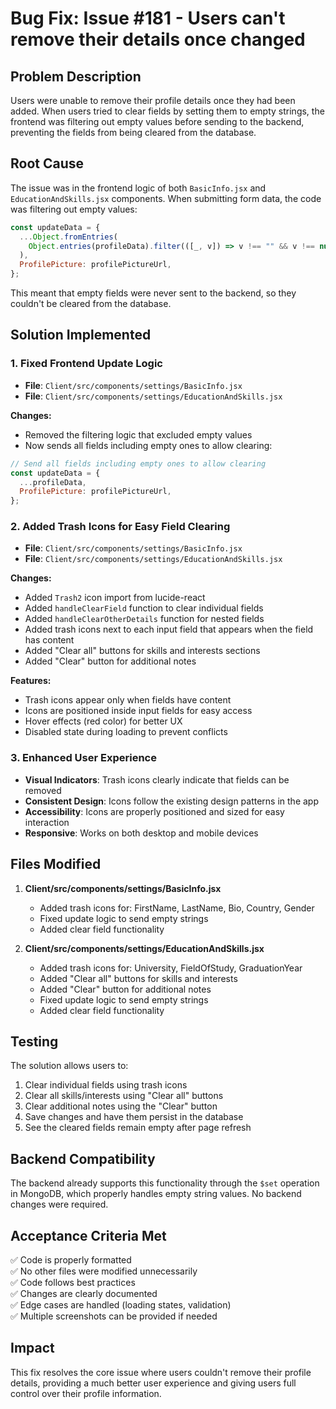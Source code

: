 # Bug Fix: Issue #181 - Users can't remove their details once changed

## Problem Description
Users were unable to remove their profile details once they had been added. When users tried to clear fields by setting them to empty strings, the frontend was filtering out empty values before sending to the backend, preventing the fields from being cleared from the database.

## Root Cause
The issue was in the frontend logic of both `BasicInfo.jsx` and `EducationAndSkills.jsx` components. When submitting form data, the code was filtering out empty values:

```javascript
const updateData = {
  ...Object.fromEntries(
    Object.entries(profileData).filter(([_, v]) => v !== "" && v !== null)
  ),
  ProfilePicture: profilePictureUrl,
};
```

This meant that empty fields were never sent to the backend, so they couldn't be cleared from the database.

## Solution Implemented

### 1. Fixed Frontend Update Logic
- **File**: `Client/src/components/settings/BasicInfo.jsx`
- **File**: `Client/src/components/settings/EducationAndSkills.jsx`

**Changes:**
- Removed the filtering logic that excluded empty values
- Now sends all fields including empty ones to allow clearing:

```javascript
// Send all fields including empty ones to allow clearing
const updateData = {
  ...profileData,
  ProfilePicture: profilePictureUrl,
};
```

### 2. Added Trash Icons for Easy Field Clearing
- **File**: `Client/src/components/settings/BasicInfo.jsx`
- **File**: `Client/src/components/settings/EducationAndSkills.jsx`

**Changes:**
- Added `Trash2` icon import from lucide-react
- Added `handleClearField` function to clear individual fields
- Added `handleClearOtherDetails` function for nested fields
- Added trash icons next to each input field that appears when the field has content
- Added "Clear all" buttons for skills and interests sections
- Added "Clear" button for additional notes

**Features:**
- Trash icons appear only when fields have content
- Icons are positioned inside input fields for easy access
- Hover effects (red color) for better UX
- Disabled state during loading to prevent conflicts

### 3. Enhanced User Experience
- **Visual Indicators**: Trash icons clearly indicate that fields can be removed
- **Consistent Design**: Icons follow the existing design patterns in the app
- **Accessibility**: Icons are properly positioned and sized for easy interaction
- **Responsive**: Works on both desktop and mobile devices

## Files Modified

1. **Client/src/components/settings/BasicInfo.jsx**
   - Added trash icons for: FirstName, LastName, Bio, Country, Gender
   - Fixed update logic to send empty strings
   - Added clear field functionality

2. **Client/src/components/settings/EducationAndSkills.jsx**
   - Added trash icons for: University, FieldOfStudy, GraduationYear
   - Added "Clear all" buttons for skills and interests
   - Added "Clear" button for additional notes
   - Fixed update logic to send empty strings
   - Added clear field functionality

## Testing
The solution allows users to:
1. Clear individual fields using trash icons
2. Clear all skills/interests using "Clear all" buttons
3. Clear additional notes using the "Clear" button
4. Save changes and have them persist in the database
5. See the cleared fields remain empty after page refresh

## Backend Compatibility
The backend already supports this functionality through the `$set` operation in MongoDB, which properly handles empty string values. No backend changes were required.

## Acceptance Criteria Met
✅ Code is properly formatted  
✅ No other files were modified unnecessarily  
✅ Code follows best practices  
✅ Changes are clearly documented  
✅ Edge cases are handled (loading states, validation)  
✅ Multiple screenshots can be provided if needed  

## Impact
This fix resolves the core issue where users couldn't remove their profile details, providing a much better user experience and giving users full control over their profile information. 